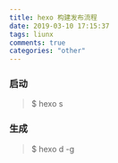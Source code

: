 ```yaml
---
title: hexo 构建发布流程
date: 2019-03-10 17:15:37
tags: liunx
comments: true
categories: "other"
---
```


### 启动
> $ hexo s

### 生成
> $ hexo d -g
